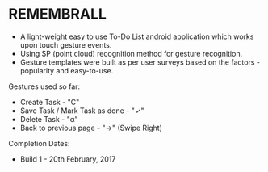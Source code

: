 # REMEMBRALL<br/>
<ul>
<li>A light-weight easy to use To-Do List android application which works upon touch gesture events.</li>
<li>Using $P (point cloud) recognition method for gesture recognition.</li>
<li>Gesture templates were built as per user surveys based on the factors - popularity and easy-to-use.</li>
</ul>

Gestures used so far:<br/>
<ul>
<li>Create Task - "C"</li>
<li>Save Task / Mark Task as done - "✓"</li>
<li>Delete Task - "α"</li>
<li>Back to previous page - "→" (Swipe Right)</li>
</ul>

Completion Dates:<br/>
<ul>
<li>Build 1 - 20th February, 2017</li>
</ul>
